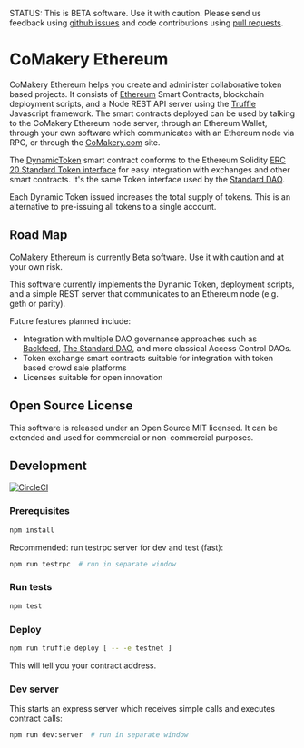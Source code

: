 STATUS: This is BETA software. Use it with caution. Please send us feedback using [github issues](https://github.com/CoMakery/comakery-ethereum/issues) and code contributions using [pull requests](https://github.com/CoMakery/comakery-ethereum/pulls).

# CoMakery Ethereum

CoMakery Ethereum helps you create and administer collaborative token based projects. It consists of [Ethereum](https://www.ethereum.org/) Smart Contracts, blockchain deployment scripts, and a Node REST API server using the [Truffle](https://github.com/ConsenSys/truffle) Javascript framework. The smart contracts deployed can be used by talking to the CoMakery Ethereum node server, through an Ethereum Wallet, through your own software which communicates with an Ethereum node via RPC, or through the [CoMakery.com](http://www.comakery.com) site.

The [DynamicToken](https://github.com/CoMakery/comakery-ethereum/blob/master/contracts/DynamicToken.sol) smart contract conforms to the Ethereum Solidity [ERC 20 Standard Token interface](https://github.com/ethereum/EIPs/issues/20) for easy integration with exchanges and other smart contracts. It's the same Token interface used by the [Standard DAO](https://github.com/slockit/DAO/blob/f640568e694a057aaeb64a0f1049fae27efe818b/Token.sol).

Each Dynamic Token issued increases the total supply of tokens. This is an alternative to pre-issuing all tokens to a single account.

## Road Map

CoMakery Ethereum is currently Beta software. Use it with caution and at your own risk.

This software currently implements the Dynamic Token, deployment scripts, and a simple REST server that communicates to an Ethereum node (e.g. geth or parity).

Future features planned include:
- Integration with multiple DAO governance approaches such as [Backfeed](http://backfeed.cc), [The Standard DAO](https://github.com/slockit/DAO), and more classical Access Control DAOs.
- Token exchange smart contracts suitable for integration with token based crowd sale platforms
- Licenses suitable for open innovation

## Open Source License

This software is released under an Open Source MIT licensed. It can be extended and used for commercial or non-commercial purposes.

## Development

[![CircleCI](https://circleci.com/gh/CoMakery/comakery-app/tree/master.svg?style=svg)](https://circleci.com/gh/CoMakery/comakery-app/tree/master)

### Prerequisites

```sh
npm install
```

Recommended: run testrpc server for dev and test (fast):

```sh
npm run testrpc  # run in separate window
```

### Run tests

```sh
npm test
```

### Deploy

```sh
npm run truffle deploy [ -- -e testnet ]
```

This will tell you your contract address.

### Dev server

This starts an express server which receives simple calls and executes contract calls:

```sh
npm run dev:server  # run in separate window
```
